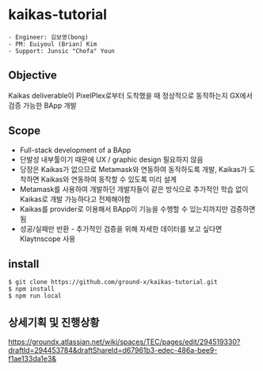 # kaikas-tutorial

```
- Engineer: 김보영(bong)
- PM: Euiyoul (Brian) Kim
- Support: Junsic "Chofa" Youn
```

## Objective
Kaikas deliverable이 PixelPlex로부터 도착했을 때 정상적으로 동작하는지 GX에서 검증 가능한 BApp 개발

## Scope
- Full-stack development of a BApp
- 단발성 내부툴이기 때문에 UX / graphic design 필요하지 않음
- 당장은 Kaikas가 없으므로 Metamask와 연동하여 동작하도록 개발, Kaikas가 도착하면 Kaikas와 연동하여 동작할 수 있도록 미리 설계
- Metamask를 사용하여 개발하던 개발자들이 같은 방식으로 추가적인 학습 없이 Kaikas로 개발 가능하다고 전제해야함
- Kaikas를 provider로 이용해서 BApp이 기능을 수행할 수 있는지까지만 검증하면 됨
- 성공/실패만 반환 - 추가적인 검증을 위해 자세한 데이터를 보고 싶다면 Klaytnscope 사용

## install
```
$ git clone https://github.com/ground-x/kaikas-tutorial.git
$ npm install
$ npm run local
```

## 상세기획 및 진행상황
https://groundx.atlassian.net/wiki/spaces/TEC/pages/edit/294519330?draftId=294453784&draftShareId=d67961b3-edec-486a-bee9-f1ae133da1e3&
